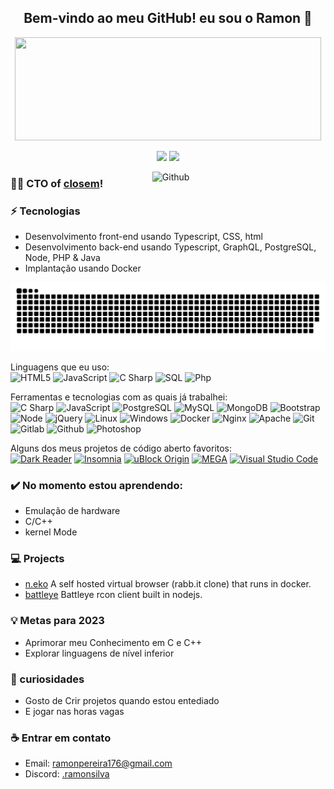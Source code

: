 <h2 align="center"> Bem-vindo ao meu GitHub! eu sou o Ramon 👋 <br/> </h2>
<p align="center">
  <img width="490" height="165" src="https://github-readme-stats.vercel.app/api?username=ramonor&show_icons=true&hide_border=false&line_height=20&title_color=f69673&icon_color=1b93c9&show_owner=true"/>
  <p align="center">
    <a href="https://github.com/ramonor/"><img src="https://img.shields.io/github/followers/ramonor?color=%234CC61E&label=GitHub%20Followers%20%3A"/></a>
    <a href="https://twitch.tv/ramonor"><img src="https://img.shields.io/twitch/status/ramonor?label=Status%20Twitch%20%3A"/></a>
  </p>
</p>

<img width="55%" align="right" alt="Github" src="https://raw.githubusercontent.com/onimur/.github/master/.resources/git-header.svg" />

### 👩‍💻 CTO of <a href = "https://closem.ai/">closem</a>!

### ⚡ Tecnologias
- Desenvolvimento front-end usando Typescript, CSS, html
- Desenvolvimento back-end usando Typescript, GraphQL, PostgreSQL, Node, PHP & Java
- Implantação usando Docker

![snake gif](https://github.com/ramonor/Ramonor/blob/output/github-contribution-grid-snake.svg)

Linguagens que eu uso: <br>
![HTML5](https://img.shields.io/badge/-HTML5-141414?style=flat&logo=html5)
![JavaScript](https://img.shields.io/badge/-JavaScript-141414?style=flat&logo=javascript)
![C Sharp](https://img.shields.io/badge/-C%20Sharp-141414?style=flat&logo=c-sharp)
![SQL](https://img.shields.io/badge/-SQL-141414?style=flat&logo=postgresql)
![Php](https://img.shields.io/badge/-Php-141414?style=flat&logo=php)

Ferramentas e tecnologias com as quais já trabalhei: <br>
![C Sharp](https://img.shields.io/badge/-C%20Sharp-141414?style=flat&logo=c-sharp)
![JavaScript](https://img.shields.io/badge/-JavaScript-141414?style=flat&logo=javascript)
![PostgreSQL](https://img.shields.io/badge/-PostgreSQL-141414?style=flat&logo=postgresql)
![MySQL](https://img.shields.io/badge/-MySQL-141414?style=flat&logo=mysql)
![MongoDB](https://img.shields.io/badge/-MongoDB-141414?style=flat&logo=mongodb)
![Bootstrap](https://img.shields.io/badge/-Bootstrap-141414?style=flat&logo=bootstrap)
![Node](https://img.shields.io/badge/-Node-141414?style=flat&logo=node.js)
![jQuery](https://img.shields.io/badge/-jQuery-141414?style=flat&logo=jquery)
![Linux](https://img.shields.io/badge/-Linux-141414?style=flat&logo=linux)
![Windows](https://img.shields.io/badge/-Windows-141414?style=flat&logo=windows)
![Docker](https://img.shields.io/badge/-Docker-141414?style=flat&logo=docker)
![Nginx](https://img.shields.io/badge/-Nginx-141414?style=flat&logo=nginx)
![Apache](https://img.shields.io/badge/-Apache-141414?style=flat&logo=apache)
![Git](https://img.shields.io/badge/-Git-141414?style=flat&logo=git)
![Gitlab](https://img.shields.io/badge/-Gitlab-141414?style=flat&logo=gitlab)
![Github](https://img.shields.io/badge/-Github-141414?style=flat&logo=github)
![Photoshop](https://img.shields.io/badge/-Photoshop-141414?style=flat&logo=adobe-photoshop)

Alguns dos meus projetos de código aberto favoritos: <br>
[![Dark Reader](https://img.shields.io/badge/-Dark&#32;Reader-141414?style=flat&logo=dark-reader)](https://github.com/darkreader/darkreader)
[![Insomnia](https://img.shields.io/badge/-Insomnia-141414?style=flat&logo=insomnia)](https://github.com/Kong/insomnia)
[![uBlock Origin](https://img.shields.io/badge/-uBlock&#32;Origin-141414?style=flat&logo=UBlock-Origin&logoColor=800000)](https://github.com/gorhill/uBlock)
[![MEGA](https://img.shields.io/badge/-MEGA-141414?style=flat&logo=mega&logoColor=D9272E)](ttps://github.com/meganz/)
[![Visual Studio Code](https://img.shields.io/badge/-VSCode-141414?style=flat&logo=visual-studio-code&logoColor=007ACC)](https://github.com/microsoft/vscode)

### ✔️ No momento estou aprendendo:
- Emulação de hardware
- C/C++
- kernel Mode

### 💻 Projects
- <a href = "https://github.com/nurdism/neko">n.eko</a> A self hosted virtual browser (rabb.it clone) that runs in docker.
- <a href = "https://github.com/nurdism/battleye">battleye</a> Battleye rcon client built in nodejs.

### 💡 Metas para 2023
- Aprimorar meu Conhecimento em C e C++ 
- Explorar linguagens de nível inferior

### 🌴 curiosidades
- Gosto de Crir projetos quando estou entediado
- E jogar nas horas vagas

### ☕ Entrar em contato
- Email: <a href="ramonpereira176@gmail.com">ramonpereira176@gmail.com</a>
- Discord: <a href="https://discord.gg/j4Fk7cXkqj">.ramonsilva</a>
